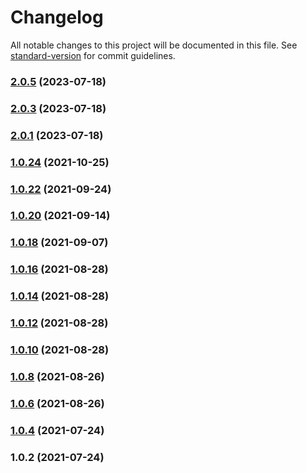 # Changelog

All notable changes to this project will be documented in this file. See [standard-version](https://github.com/conventional-changelog/standard-version) for commit guidelines.

### [2.0.5](https://github.com/fractal-ly/controlled-form-hook/compare/v2.0.3...v2.0.5) (2023-07-18)

### [2.0.3](https://github.com/fractal-ly/controlled-form-hook/compare/v2.0.1...v2.0.3) (2023-07-18)

### [2.0.1](https://github.com/fractal-ly/controlled-form-hook/compare/v1.0.24...v2.0.1) (2023-07-18)

### [1.0.24](https://github.com/fractal-ly/controlled-form-hook/compare/v1.0.22...v1.0.24) (2021-10-25)

### [1.0.22](https://github.com/fractal-ly/controlled-form-hook/compare/v1.0.20...v1.0.22) (2021-09-24)

### [1.0.20](https://github.com/fractal-ly/controlled-form-hook/compare/v1.0.18...v1.0.20) (2021-09-14)

### [1.0.18](https://github.com/fractal-ly/controlled-form-hook/compare/v1.0.16...v1.0.18) (2021-09-07)

### [1.0.16](https://github.com/fractal-ly/controlled-form-hook/compare/v1.0.14...v1.0.16) (2021-08-28)

### [1.0.14](https://github.com/fractal-ly/controlled-form-hook/compare/v1.0.12...v1.0.14) (2021-08-28)

### [1.0.12](https://github.com/fractal-ly/controlled-form-hook/compare/v1.0.9...v1.0.12) (2021-08-28)

### [1.0.10](https://github.com/fractal-ly/controlled-form-hook/compare/v1.0.6...v1.0.10) (2021-08-28)

### [1.0.8](https://github.com/fractal-ly/controlled-form-hook/compare/v1.0.6...v1.0.8) (2021-08-26)

### [1.0.6](https://github.com/fractal-ly/controlled-form-hook/compare/v1.0.4...v1.0.6) (2021-08-26)

### [1.0.4](https://github.com/fractal-ly/controlled-form-hook/compare/v1.0.2...v1.0.4) (2021-07-24)

### 1.0.2 (2021-07-24)
